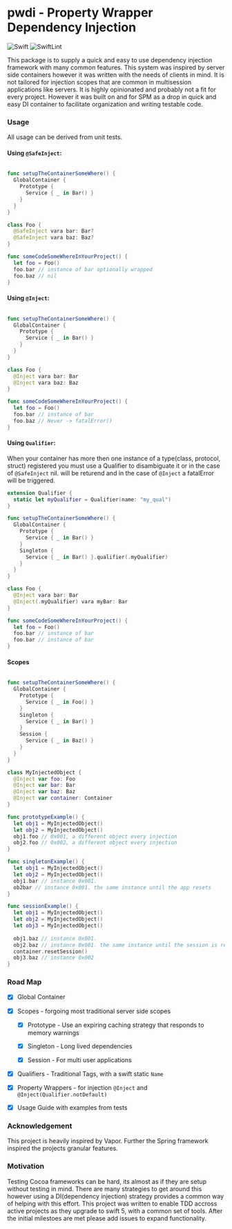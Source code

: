
# pwdi - Property Wrapper Dependency Injection

![Swift](https://github.com/pedantix/pwdi/workflows/Swift/badge.svg)
![SwiftLint](https://github.com/pedantix/pwdi/workflows/SwiftLint/badge.svg)
  

This package is to supply a quick and easy to use dependency injection framework with many common features. This system was inspired by server side containers however it was written with the needs of clients in mind. It is not tailored for injection scopes that are common in multisession applications like servers. It is highly opinionated and probably not a fit for every project. However it was built on and for SPM as a drop in quick and easy DI container to facilitate  organization and writing testable code.


### Usage
All usage can be derived from unit tests.

#### Using `@SafeInject`:

```Swift

func setupTheContainerSomeWhere() {
  GlobalContainer {
    Prototype {
      Service { _ in Bar() }
    }
  }
}

class Foo {
  @SafeInject vara bar: Bar?
  @SafeInject vara baz: Baz?
}

func someCodeSomeWhereInYourProject() {
  let foo = Foo()
  foo.bar // instance of bar optionally wrapped
  foo.baz // nil
}
```

#### Using `@Inject`:

```Swift

func setupTheContainerSomeWhere() {
  GlobalContainer {
    Prototype {
      Service { _ in Bar() }
    }
  }
}

class Foo {
  @Inject vara bar: Bar
  @Inject vara baz: Baz
}

func someCodeSomeWhereInYourProject() {
  let foo = Foo()
  foo.bar // instance of bar
  foo.baz // Never -> fatalError()
}
```

#### Using `Qualifier`:
When your container has more then one instance of a type(class, protocol, struct) registered you must use a Qualifier to disambiguate it or in the case of `@SafeInject` nil. will be returend and in the case of `@Inject` a fatalError will be triggered.

```Swift
extension Qualifier {
  static let myQualifier = Qualifier(name: "my_qual")
}

func setupTheContainerSomeWhere() {
  GlobalContainer {
    Prototype {
      Service { _ in Bar() }
    }
    Singleton {
      Service { _ in Bar() }.qualifier(.myQualifier)
    }
  }
}

class Foo {
  @Inject vara bar: Bar
  @Inject(.myQualifier) vara myBar: Bar
}

func someCodeSomeWhereInYourProject() {
  let foo = Foo()
  foo.bar // instance of bar
  foo.bar // instance of bar
}
```

#### Scopes


```Swift

func setupTheContainerSomeWhere() {
  GlobalContainer {
    Prototype {
      Service { _ in Foo() }
    }
    Singleton {
      Service { _ in Bar() }
    }
    Session {
      Service { _ in Baz() }
    }
  }
}

class MyInjectedObject {
  @Inject var foo: Foo
  @Inject var bar: Bar
  @Inject var baz: Baz
  @Inject var container: Container
}

func prototypeExample() {
  let obj1 = MyInjectedObject()
  let obj2 = MyInjectedObject()
  obj1.foo // 0x001, a different object every injection
  obj2.foo // 0x002, a different object every injection
}

func singletonExample() {
  let obj1 = MyInjectedObject()  
  let obj2 = MyInjectedObject()  
  obj1.bar // instance 0x001.
  ob2bar // instance 0x001. the same instance until the app resets
}

func sessionExample() {
  let obj1 = MyInjectedObject()  
  let obj2 = MyInjectedObject()  
  let obj3 = MyInjectedObject()  
  
  obj1.baz // instance 0x001.
  obj2.baz // instance 0x001. the same instance until the session is reset
  container.resetSession()
  obj3.baz // instance 0x002
}
```

### Road Map

  

- [X] Global Container

  

- [X] Scopes - forgoing most traditional server side scopes

  

    - [X] Prototype - Use an expiring caching strategy that responds to memory warnings

      

    - [X] Singleton - Long lived dependencies

      

    - [X] Session - For multi user applications

  

- [X] Qualifiers - Traditional Tags, with a swift static `Name`

  

- [X] Property Wrappers - for injection `@Inject` and `@Inject(Qualifier.notDefault)`
  

- [X]  Usage Guide with examples from tests

### Acknowledgement

This project is heavily inspired by Vapor. Further the Spring framework inspired the projects granular features.

### Motivation

Testing Cocoa frameworks can be hard, its almost as if they are setup without testing in mind. There are many strategies to get around this however using a DI(dependency injection) strategy provides a common way of helping with this effort. This project was written to enable TDD accross active projects as they upgrade to swift 5, with a common set of tools. After the initial milestoes are met please add issues to expand functionality.
